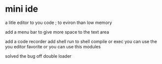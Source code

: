 # mini ide


a litle editor to you code ; to eviron than low memory

add a menu bar to give more space to the text area

add a code recorder
add shell run to shell compile or exec
you can use the you editor favorite or you can use this modules


solved the bug off double loader
